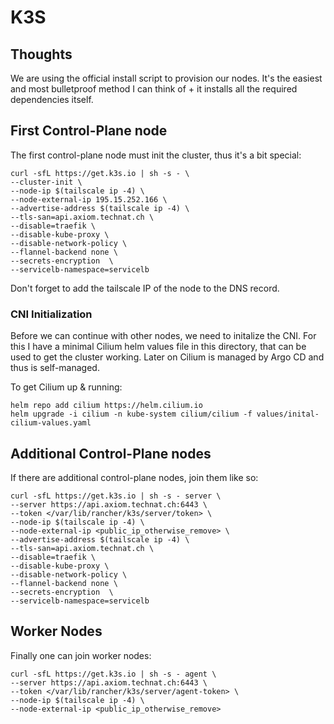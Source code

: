 # K3S

## Thoughts

We are using the official install script to provision our nodes. It's the easiest and most bulletproof method I can think of + it installs all the required dependencies itself.

## First Control-Plane node

The first control-plane node must init the cluster, thus it's a bit special:


``` 
curl -sfL https://get.k3s.io | sh -s - \
--cluster-init \
--node-ip $(tailscale ip -4) \
--node-external-ip 195.15.252.166 \
--advertise-address $(tailscale ip -4) \
--tls-san=api.axiom.technat.ch \
--disable=traefik \
--disable-kube-proxy \
--disable-network-policy \
--flannel-backend none \
--secrets-encryption  \
--servicelb-namespace=servicelb
```

Don't forget to add the tailscale IP of the node to the DNS record.

### CNI Initialization

Before we can continue with other nodes, we need to initalize the CNI. For this I have a minimal Cilium helm values file in this directory, that can be used to get the cluster working. Later on Cilium is managed by Argo CD and thus is self-managed.

To get Cilium up & running:

```
helm repo add cilium https://helm.cilium.io
helm upgrade -i cilium -n kube-system cilium/cilium -f values/inital-cilium-values.yaml
```

## Additional Control-Plane nodes

If there are additional control-plane nodes, join them like so:

```
curl -sfL https://get.k3s.io | sh -s - server \ 
--server https://api.axiom.technat.ch:6443 \
--token </var/lib/rancher/k3s/server/token> \
--node-ip $(tailscale ip -4) \
--node-external-ip <public_ip_otherwise_remove> \
--advertise-address $(tailscale ip -4) \
--tls-san=api.axiom.technat.ch \
--disable=traefik \
--disable-kube-proxy \
--disable-network-policy \
--flannel-backend none \
--secrets-encryption  \
--servicelb-namespace=servicelb
```

## Worker Nodes

Finally one can join worker nodes:

```
curl -sfL https://get.k3s.io | sh -s - agent \ 
--server https://api.axiom.technat.ch:6443 \
--token </var/lib/rancher/k3s/server/agent-token> \
--node-ip $(tailscale ip -4) \
--node-external-ip <public_ip_otherwise_remove> 
```